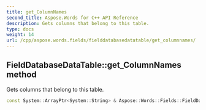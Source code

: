 ```yaml
---
title: get_ColumnNames
second_title: Aspose.Words for C++ API Reference
description: Gets columns that belong to this table.
type: docs
weight: 14
url: /cpp/aspose.words.fields/fielddatabasedatatable/get_columnnames/
---
```

## FieldDatabaseDataTable::get_ColumnNames method


Gets columns that belong to this table.

```cpp
const System::ArrayPtr<System::String> & Aspose::Words::Fields::FieldDatabaseDataTable::get_ColumnNames() const
```

